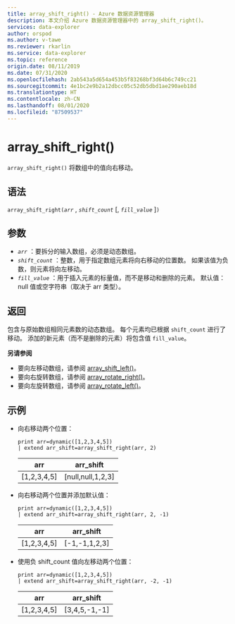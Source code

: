 ```yaml
---
title: array_shift_right() - Azure 数据资源管理器
description: 本文介绍 Azure 数据资源管理器中的 array_shift_right()。
services: data-explorer
author: orspod
ms.author: v-tawe
ms.reviewer: rkarlin
ms.service: data-explorer
ms.topic: reference
origin.date: 08/11/2019
ms.date: 07/31/2020
ms.openlocfilehash: 2ab543a5d654a453b5f83268bf3d64b6c749cc21
ms.sourcegitcommit: 4e1bc2e9b2a12dbcc05c52db5dbd1ae290aeb18d
ms.translationtype: HT
ms.contentlocale: zh-CN
ms.lasthandoff: 08/01/2020
ms.locfileid: "87509537"
---
```

# <a name="array_shift_right"></a>array_shift_right()

`array_shift_right()` 将数组中的值向右移动。

## <a name="syntax"></a>语法

`array_shift_right(`*`arr`* , *`shift_count`* [, *`fill_value`* ]`)`

## <a name="arguments"></a>参数

* *`arr`* ：要拆分的输入数组，必须是动态数组。
* *`shift_count`* ：整数，用于指定数组元素将向右移动的位置数。 如果该值为负数，则元素将向左移动。
* *`fill_value`* ：用于插入元素的标量值，而不是移动和删除的元素。 默认值：null 值或空字符串（取决于 arr 类型）。

## <a name="returns"></a>返回

包含与原始数组相同元素数的动态数组。 每个元素均已根据 `shift_count` 进行了移动。 添加的新元素（而不是删除的元素）将包含值 `fill_value`。

**另请参阅**

* 要向左移动数组，请参阅 [array_shift_left()](array_shift_leftfunction.md)。
* 要向右旋转数组，请参阅 [array_rotate_right()](array_rotate_rightfunction.md)。
* 要向左旋转数组，请参阅 [array_rotate_left()](array_rotate_leftfunction.md)。

## <a name="examples"></a>示例

* 向右移动两个位置：

    <!-- csl: https://help.kusto.chinacloudapi.cn:443/Samples -->
    ```kusto
    print arr=dynamic([1,2,3,4,5]) 
    | extend arr_shift=array_shift_right(arr, 2)
    ```
    
    |arr|arr_shift|
    |---|---|
    |[1,2,3,4,5]|[null,null,1,2,3]|

* 向右移动两个位置并添加默认值：

    <!-- csl: https://help.kusto.chinacloudapi.cn:443/Samples -->
    ```kusto
    print arr=dynamic([1,2,3,4,5]) 
    | extend arr_shift=array_shift_right(arr, 2, -1)
    ```
    
    |arr|arr_shift|
    |---|---|
    |[1,2,3,4,5]|[-1,-1,1,2,3]|

* 使用负 shift_count 值向左移动两个位置：

    <!-- csl: https://help.kusto.chinacloudapi.cn:443/Samples -->
    ```kusto
    print arr=dynamic([1,2,3,4,5]) 
    | extend arr_shift=array_shift_right(arr, -2, -1)
    ```
    
    |arr|arr_shift|
    |---|---|
    |[1,2,3,4,5]|[3,4,5,-1,-1]|
    